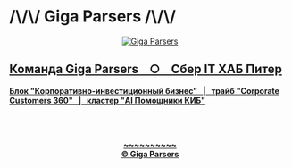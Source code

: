 # /\\/\\/ Giga Parsers /\\/\\/
<p align="center">
<a href="https://drive.google.com/uc?export=view&id=1SWJ65vipfjFxTYO2DonlY2oGTztwWsqH"><img src="https://drive.google.com/uc?export=view&id=1SWJ65vipfjFxTYO2DonlY2oGTztwWsqH" title="Giga Parsers"/>
</p>

## Команда Giga Parsers &nbsp;&nbsp;&nbsp;○ &nbsp;&nbsp;&nbsp;Сбер IT ХАБ Питер
**Блок "Корпоративно-инвестиционный бизнес" &nbsp;&nbsp;| &nbsp;&nbsp;трайб "Corporate Customers 360" &nbsp;&nbsp;| &nbsp;&nbsp;кластер "AI Помощники КИБ"**

<br><br>
<p align="center"><b>
~~~~~~~~~~<br>
© Giga Parsers
</b></p>
